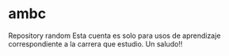 # ambc
Repository random
Esta cuenta es solo para usos de aprendizaje correspondiente a la carrera que estudio. Un saludo!!
